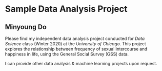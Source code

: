 # Sample Data Analysis Project

## Minyoung Do

Please find my independent data analysis project conducted for *Data Science* class (Winter 2020) at the *University of Chicago*. This project explores the relationship between frequency of sexual intercourse and happiness in life, using the General Social Survey (GSS) data.

I can provide other data analysis & machine learning projects upon request.

